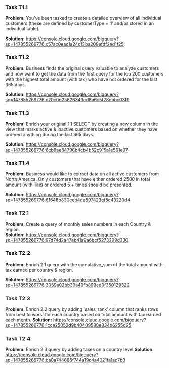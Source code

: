 ### Task T1.1
**Problem:**
You’ve been tasked to create a detailed overview of all individual customers (these are defined by customerType = ‘I’ and/or stored in an individual table).<br>

**Solution:**
https://console.cloud.google.com/bigquery?sq=147855269776:c57ac0eac1a24c13ba209efdf2ed1f25

### Task T1.2
**Problem:**
Business finds the original query valuable to analyze customers and now want to get the data from the first query for the top 200 customers with the highest total amount (with tax) who have not ordered for the last 365 days.<br>

**Solution:**
https://console.cloud.google.com/bigquery?sq=147855269776:c20c0d25826343cd8a6c5f28ebbc03f9

### Task T1.3
**Problem:**
Enrich your original 1.1 SELECT by creating a new column in the view that marks active & inactive customers based on whether they have ordered anything during the last 365 days.<br>

**Solution:**
https://console.cloud.google.com/bigquery?sq=147855269776:6cb8ae64796b4cb4b52c915a1e561e07

### Task T1.4
**Problem:**
Business would like to extract data on all active customers from North America. Only customers that have either ordered 2500 in total amount (with Tax) or ordered 5 + times should be presented.<br>

**Solution:**
https://console.cloud.google.com/bigquery?sq=147855269776:61648b830eeb4de597423ef5c43220d4

### Task T2.1
**Problem:**
Create a query of monthly sales numbers in each Country & region.  <br>
**Solution:**
https://console.cloud.google.com/bigquery?sq=147855269776:97d74d2a47ab41a9a6bcf5273299d330

### Task T2.2
**Problem:**
Enrich 2.1 query with the cumulative_sum of the total amount with tax earned per country & region.<br>

**Solution:**
https://console.cloud.google.com/bigquery?sq=147855269776:3059e02bb39a40fb899ed0f350129322

### Task T2.3
**Problem:**
Enrich 2.2 query by adding ‘sales_rank’ column that ranks rows from best to worst for each country based on total amount with tax earned each month.
**Solution:**
https://console.cloud.google.com/bigquery?sq=147855269776:1cce25052d9b40409588e834b6255d25

### Task T2.4
**Problem:**
Enrich 2.3 query by adding taxes on a country level
**Solution:**
https://console.cloud.google.com/bigquery?sq=147855269776:ba0a744686f744a19c4a4021fa1ac7b0
